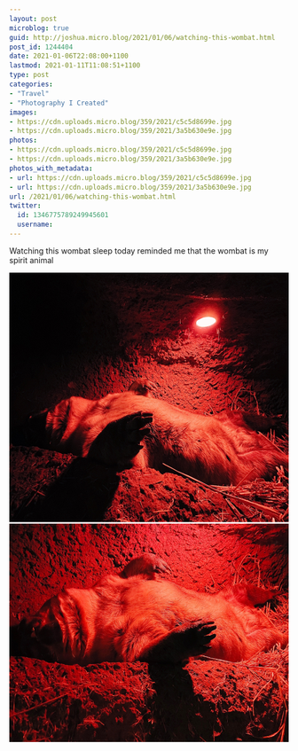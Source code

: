 ```yaml
---
layout: post
microblog: true
guid: http://joshua.micro.blog/2021/01/06/watching-this-wombat.html
post_id: 1244404
date: 2021-01-06T22:08:00+1100
lastmod: 2021-01-11T11:08:51+1100
type: post
categories:
- "Travel"
- "Photography I Created"
images:
- https://cdn.uploads.micro.blog/359/2021/c5c5d8699e.jpg
- https://cdn.uploads.micro.blog/359/2021/3a5b630e9e.jpg
photos:
- https://cdn.uploads.micro.blog/359/2021/c5c5d8699e.jpg
- https://cdn.uploads.micro.blog/359/2021/3a5b630e9e.jpg
photos_with_metadata:
- url: https://cdn.uploads.micro.blog/359/2021/c5c5d8699e.jpg
- url: https://cdn.uploads.micro.blog/359/2021/3a5b630e9e.jpg
url: /2021/01/06/watching-this-wombat.html
twitter:
  id: 1346775789249945601
  username: 
---
```

Watching this wombat sleep today reminded me that the wombat is my spirit animal

<img src="uploads/2021/c5c5d8699e.jpg" width="600" height="450" alt="" /><img src="uploads/2021/3a5b630e9e.jpg" width="600" height="394" alt="" />
